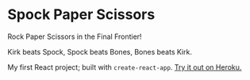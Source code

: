 # Spock Paper Scissors

Rock Paper Scissors in the Final Frontier!

Kirk beats Spock, Spock beats Bones, Bones beats Kirk.

My first React project; built with `create-react-app`. [Try it out on Heroku.](https://spockpaperscissors.herokuapp.com/)
